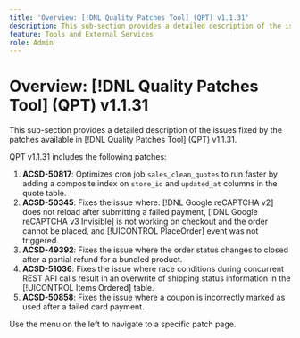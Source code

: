```yaml
---
title: 'Overview: [!DNL Quality Patches Tool] (QPT) v1.1.31'
description: This sub-section provides a detailed description of the issues fixed by the patches available in [!DNL Quality Patches Tool] (QPT) v1.1.31.
feature: Tools and External Services
role: Admin
---
```

# Overview: [!DNL Quality Patches Tool] (QPT) v1.1.31

This sub-section provides a detailed description of the issues fixed by the patches available in [!DNL Quality Patches Tool] (QPT) v1.1.31.

QPT v1.1.31 includes the following patches:

1. **ACSD-50817**: Optimizes cron job `sales_clean_quotes` to run faster by adding a composite index on `store_id` and `updated_at` columns in the quote table.
1. **ACSD-50345**: Fixes the issue where: [!DNL Google reCAPTCHA v2] does not reload after submitting a failed payment, [!DNL Google reCAPTCHA v3 Invisible] is not working on checkout and the order cannot be placed, and [!UICONTROL PlaceOrder] event was not triggered.
1. **ACSD-49392**: Fixes the issue where the order status changes to closed after a partial refund for a bundled product.
1. **ACSD-51036**: Fixes the issue where race conditions during concurrent REST API calls result in an overwrite of shipping status information in the [!UICONTROL Items Ordered] table.
1. **ACSD-50858**: Fixes the issue where a coupon is incorrectly marked as used after a failed card payment.

Use the menu on the left to navigate to a specific patch page.
